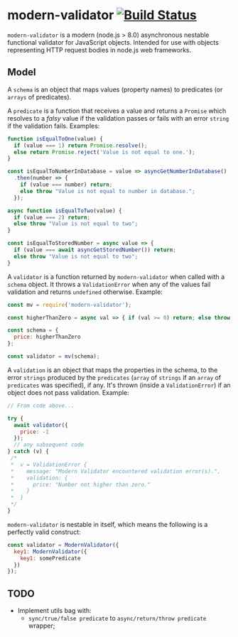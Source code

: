 # modern-validator [![Build Status](https://travis-ci.org/tomaspinho/modern-validator.svg?branch=master)](https://travis-ci.org/tomaspinho/modern-validator)

`modern-validator` is a modern (node.js > 8.0) asynchronous nestable functional validator for JavaScript objects. Intended for use with objects representing HTTP request bodies in node.js web frameworks.

## Model

A `schema` is an object that maps values (property names) to predicates (or `arrays` of predicates).

A `predicate` is a function that receives a value and returns a `Promise` which resolves to a _falsy_ value if the validation passes or fails with an error `string` if the validation fails. Examples:

```javascript
function isEqualToOne(value) {
  if (value === 1) return Promise.resolve();
  else return Promise.reject('Value is not equal to one.');
}

const isEqualToNumberInDatabase = value => asyncGetNumberInDatabase()
  .then(number => {
    if (value === number) return;
    else throw "Value is not equal to number in database.";
  });

async function isEqualToTwo(value) {
  if (value === 2) return;
  else throw "Value is not equal to two";
}

const isEqualToStoredNumber = async value => {
  if (value === await asyncGetStoredNumber()) return;
  else throw "Value is not equal to two";
}
```

A `validator` is a function returned by `modern-validator` when called with a `schema` object. It throws a `ValidationError` when any of the values fail validation and returns `undefined` otherwise. Example:

```javascript
const mv = require('modern-validator');

const higherThanZero = async val => { if (val >= 0) return; else throw "Number not higher than zero."; }

const schema = {
  price: higherThanZero
};

const validator = mv(schema);

```

A `validation` is an object that maps the properties in the schema, to the error `strings` produced by the `predicates` (`array` of `strings` if an `array` of `predicates` was specified), if any. It's thrown (inside a `ValidationError`) if an object does not pass validation. Example:

```javascript
// From code above...

try {
  await validator({
    price: -1
  });
  // any subsequent code
} catch (v) {
 /*
 *  v = ValidationError {
 *    message: "Modern Validator encountered validation error(s).",
 *    validation: {
 *      price: "Number not higher than zero."
 *    }
 *  }
 */
}
```

`modern-validator` is nestable in itself, which means the following is a perfectly valid construct:

```javascript
const validator = ModernValidator({
  key1: ModernValidator({
    key1: somePredicate
  })
});
```

## TODO

- Implement utils bag with:
  - `sync/true/false predicate` to `async/return/throw predicate` wrapper;

